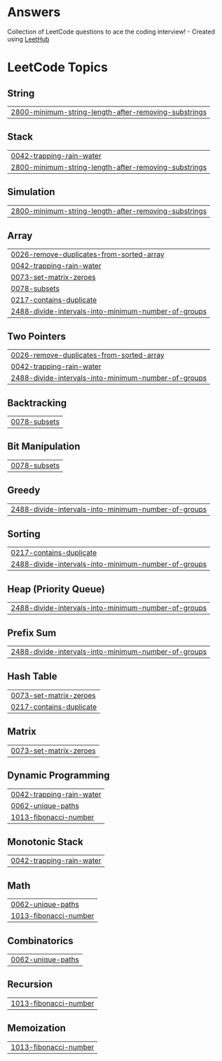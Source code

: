 # Answers
Collection of LeetCode questions to ace the coding interview! - Created using [LeetHub](https://github.com/QasimWani/LeetHub)

<!---LeetCode Topics Start-->
# LeetCode Topics
## String
|  |
| ------- |
| [2800-minimum-string-length-after-removing-substrings](https://github.com/Sduprey18/Answers/tree/master/2800-minimum-string-length-after-removing-substrings) |
## Stack
|  |
| ------- |
| [0042-trapping-rain-water](https://github.com/Sduprey18/Answers/tree/master/0042-trapping-rain-water) |
| [2800-minimum-string-length-after-removing-substrings](https://github.com/Sduprey18/Answers/tree/master/2800-minimum-string-length-after-removing-substrings) |
## Simulation
|  |
| ------- |
| [2800-minimum-string-length-after-removing-substrings](https://github.com/Sduprey18/Answers/tree/master/2800-minimum-string-length-after-removing-substrings) |
## Array
|  |
| ------- |
| [0026-remove-duplicates-from-sorted-array](https://github.com/Sduprey18/Answers/tree/master/0026-remove-duplicates-from-sorted-array) |
| [0042-trapping-rain-water](https://github.com/Sduprey18/Answers/tree/master/0042-trapping-rain-water) |
| [0073-set-matrix-zeroes](https://github.com/Sduprey18/Answers/tree/master/0073-set-matrix-zeroes) |
| [0078-subsets](https://github.com/Sduprey18/Answers/tree/master/0078-subsets) |
| [0217-contains-duplicate](https://github.com/Sduprey18/Answers/tree/master/0217-contains-duplicate) |
| [2488-divide-intervals-into-minimum-number-of-groups](https://github.com/Sduprey18/Answers/tree/master/2488-divide-intervals-into-minimum-number-of-groups) |
## Two Pointers
|  |
| ------- |
| [0026-remove-duplicates-from-sorted-array](https://github.com/Sduprey18/Answers/tree/master/0026-remove-duplicates-from-sorted-array) |
| [0042-trapping-rain-water](https://github.com/Sduprey18/Answers/tree/master/0042-trapping-rain-water) |
| [2488-divide-intervals-into-minimum-number-of-groups](https://github.com/Sduprey18/Answers/tree/master/2488-divide-intervals-into-minimum-number-of-groups) |
## Backtracking
|  |
| ------- |
| [0078-subsets](https://github.com/Sduprey18/Answers/tree/master/0078-subsets) |
## Bit Manipulation
|  |
| ------- |
| [0078-subsets](https://github.com/Sduprey18/Answers/tree/master/0078-subsets) |
## Greedy
|  |
| ------- |
| [2488-divide-intervals-into-minimum-number-of-groups](https://github.com/Sduprey18/Answers/tree/master/2488-divide-intervals-into-minimum-number-of-groups) |
## Sorting
|  |
| ------- |
| [0217-contains-duplicate](https://github.com/Sduprey18/Answers/tree/master/0217-contains-duplicate) |
| [2488-divide-intervals-into-minimum-number-of-groups](https://github.com/Sduprey18/Answers/tree/master/2488-divide-intervals-into-minimum-number-of-groups) |
## Heap (Priority Queue)
|  |
| ------- |
| [2488-divide-intervals-into-minimum-number-of-groups](https://github.com/Sduprey18/Answers/tree/master/2488-divide-intervals-into-minimum-number-of-groups) |
## Prefix Sum
|  |
| ------- |
| [2488-divide-intervals-into-minimum-number-of-groups](https://github.com/Sduprey18/Answers/tree/master/2488-divide-intervals-into-minimum-number-of-groups) |
## Hash Table
|  |
| ------- |
| [0073-set-matrix-zeroes](https://github.com/Sduprey18/Answers/tree/master/0073-set-matrix-zeroes) |
| [0217-contains-duplicate](https://github.com/Sduprey18/Answers/tree/master/0217-contains-duplicate) |
## Matrix
|  |
| ------- |
| [0073-set-matrix-zeroes](https://github.com/Sduprey18/Answers/tree/master/0073-set-matrix-zeroes) |
## Dynamic Programming
|  |
| ------- |
| [0042-trapping-rain-water](https://github.com/Sduprey18/Answers/tree/master/0042-trapping-rain-water) |
| [0062-unique-paths](https://github.com/Sduprey18/Answers/tree/master/0062-unique-paths) |
| [1013-fibonacci-number](https://github.com/Sduprey18/Answers/tree/master/1013-fibonacci-number) |
## Monotonic Stack
|  |
| ------- |
| [0042-trapping-rain-water](https://github.com/Sduprey18/Answers/tree/master/0042-trapping-rain-water) |
## Math
|  |
| ------- |
| [0062-unique-paths](https://github.com/Sduprey18/Answers/tree/master/0062-unique-paths) |
| [1013-fibonacci-number](https://github.com/Sduprey18/Answers/tree/master/1013-fibonacci-number) |
## Combinatorics
|  |
| ------- |
| [0062-unique-paths](https://github.com/Sduprey18/Answers/tree/master/0062-unique-paths) |
## Recursion
|  |
| ------- |
| [1013-fibonacci-number](https://github.com/Sduprey18/Answers/tree/master/1013-fibonacci-number) |
## Memoization
|  |
| ------- |
| [1013-fibonacci-number](https://github.com/Sduprey18/Answers/tree/master/1013-fibonacci-number) |
<!---LeetCode Topics End-->